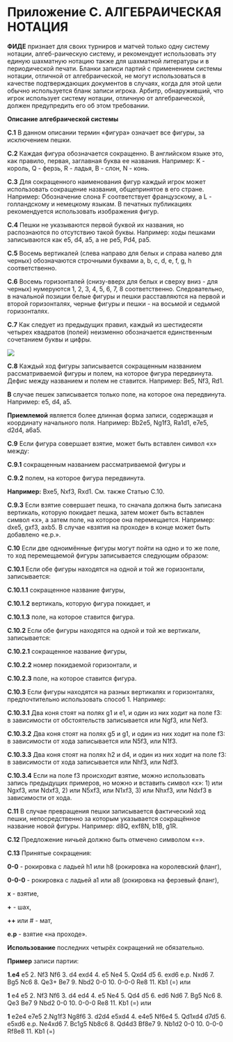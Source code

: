 # Приложение С. АЛГЕБРАИЧЕСКАЯ НОТАЦИЯ

**ФИДЕ** признает для своих турниров и матчей только одну систему нотации, алгеб-раическую систему, и рекомендует использовать эту единую шахматную нотацию также для шахматной литературы и в периодической печати. Бланки записи партий с применением системы нотации, отличной от алгебраической, не могут использоваться в качестве подтверждающих документов в случаях, когда для этой цели обычно используется бланк записи игрока. Арбитр, обнаруживший, что игрок использует систему нотации, отличную от алгебраической, должен предупредить его об этом требовании.

**Описание алгебраической системы**

**С.1** В данном описании термин «фигура» означает все фигуры, за исключением пешки.

**С.2** Каждая фигура обозначается сокращенно. В английском языке это, как правило, первая, заглавная буква ее названия. Например: K - король, Q - ферзь, R - ладья, B - слон, N - конь.

**С.3** Для сокращенного наименования фигур каждый игрок может использовать сокращение названия, общепринятое в его стране. Например: Обозначение слона F соответствует французскому, а L - голландскому и немецкому языкам. В печатных публикациях рекомендуется использовать изображения фигур.

**С.4** Пешки не указываются первой буквой их названия, но распознаются по отсутствию такой буквы. Например: ходы пешками записываются как e5, d4, a5, а не pe5, Pd4, pa5.

**С.5** Восемь вертикалей (слева направо для белых и справа налево для черных) обозначаются строчными буквами a, b, c, d, e, f, g, h соответственно.

**С.6** Восемь горизонталей (снизу-вверх для белых и сверху вниз - для черных) нумеруются 1, 2, 3, 4, 5, 6, 7, 8 соответственно. Следовательно, в начальной позиции белые фигуры и пешки расставляются на первой и второй горизонталях, черные фигуры и пешки - на восьмой и седьмой горизонталях.

**С.7** Как следует из предыдущих правил, каждый из шестидесяти четырех квадратов (полей) неизменно обозначается единственным сочетанием буквы и цифры.

![](../../images/fields.jpg)

**С.8** Каждый ход фигуры записывается сокращенным названием рассматриваемой фигуры и полем, на которое фигура передвинута. Дефис между нaзванием и полем не ставится. Например: Be5, Nf3, Rd1.

**В** случае пешек записывается только поле, на которое она передвинута. Например: e5, d4, a5.

**Приемлемой** является более длинная форма записи, содержащая и координату начального поля. Например: Bb2e5, Ng1f3, Ra1d1, e7e5, d2d4, a6a5.

**С.9** Если фигура совершает взятие, может быть вставлен символ «х» между:

**С.9.1** сокращенным названием рассматриваемой фигуры и

**С.9.2** полем, на которое фигура передвинута.

**Например:** Вхе5, Nхf3, Rхd1. См. также Статью С.10.

**С.9.3** Если взятие совершает пешка, то сначала должна быть записана вертикаль, которую покидает пешка, затем может быть вставлен символ «х», а затем поле, на которое она перемещается. Например: dxe5, gxf3, axb5. В случае «взятия на проходе» в конце может быть добавлено «е.р.».

**С.10** Если две одноимённые фигуры могут пойти на одно и то же поле, то ход перемещаемой фигуры записывается следующим образом:

**С.10.1** Если обе фигуры находятся на одной и той же горизонтали, записывается:

**С.10.1.1** сокращенное название фигуры,

**С.10.1.2** вертикаль, которую фигура покидает, и

**С.10.1.3** поле, на которое ставится фигура.

**С.10.2** Если обе фигуры находятся на одной и той же вертикали, записывается:

**С.10.2.1** сокращенное название фигуры,

**С.10.2.2** номер покидаемой горизонтали, и

**С.10.2.3** поле, на которое ставится фигура.

**С.10.3** Если фигуры находятся на разных вертикалях и горизонталях, предпочтительно использовать способ 1. Например:

**С.10.3.1** Два коня стоят на полях g1 и e1, и один из них ходит на поле f3: в зависимости от обстоятельств записывается или Ngf3, или Nef3.

**С.10.3.2** Два коня стоят на полях g5 и g1, и один из них ходит на поле f3: в зависимости от хода записывается или N5f3, или N1f3.

**С.10.3.3** Два коня стоят на полях h2 и d4, и один из них ходит на поле f3: в зависимости от хода записывается или Nhf3, или Ndf3.

**С.10.3.4** Если на поле f3 происходит взятие, можно использовать запись предыдущих примеров, но можно и вставить символ «х»: 1) или Ngxf3, или Ndxf3, 2) или N5xf3, или N1xf3, 3) или Nhxf3, или Ndxf3 в зависимости от хода.

**С.11** В случае превращения пешки записывается фактический ход пешки, непосредственно за которым указывается сокращённое название новой фигуры. Например: d8Q, exf8N, b1B, g1R.

**С.12** Предложение ничьей должно быть отмечено символом «=».

**С.13** Принятые сокращения:

**0-0** - рокировка с ладьей h1 или h8 (рокировка на королевский фланг),

**0-0-0** - рокировка с ладьей а1 или а8 (рокировка на ферзевый фланг),

**х** - взятие,

**+** - шах,

**++** или # - мат,

**е.р** - взятие «на проходе».

**Использование** последних четырёх сокращений не обязательно.

**Пример** записи партии:

**1.e4** e5 2. Nf3 Nf6 3. d4 exd4 4. e5 Ne4 5. Qxd4 d5 6. exd6 e.p. Nxd6 7. Bg5 Nc6 8. Qe3+ Be7 9. Nbd2 0-0 10. 0-0-0 Re8 11. Kb1 (=) или

**1** e4 e5 2. Nf3 Nf6 3. d4 ed4 4. e5 Ne4 5. Qd4 d5 6. ed6 Nd6 7. Bg5 Nc6 8. Qe3 Be7 9 Nbd2 0-0 10. 0-0-0 Re8 11. Kb1 (=) или

**1** e2e4 e7e5 2.Ng1f3 Ng8f6 3. d2d4 e5xd4 4. e4e5 Nf6e4 5. Qd1xd4 d7d5 6. e5xd6 e.p. Ne4xd6 7. Bc1g5 Nb8c6 8. Qd4d3 Bf8e7 9. Nb1d2 0-0 10. 0-0-0 Rf8e8 11. Kb1 (=)
